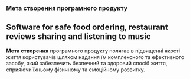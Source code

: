 ### Мета створення програмного продукту
## Software for safe food ordering, restaurant reviews sharing and listening to music

**Мета створення** програмного продукту полягає в підвищенні якості життя користувачів шляхом надання їм комплексного та ефективного засобу, який забезпечить безпечний та здоровий спосіб життя, сприяючи їхньому фізичному та емоційному розвитку.




